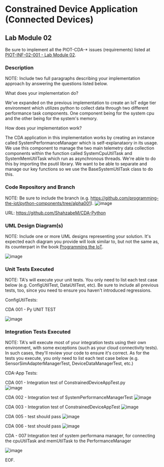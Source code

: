 # Constrained Device Application (Connected Devices)

## Lab Module 02

Be sure to implement all the PIOT-CDA-* issues (requirements) listed at [PIOT-INF-02-001 - Lab Module 02](https://github.com/orgs/programming-the-iot/projects/1#column-9974938).

### Description

NOTE: Include two full paragraphs describing your implementation approach by answering the questions listed below.

What does your implementation do? 

We've expanded on the previous implementation to create an IoT edge tier environment which utilizes python
to collect data through two different performance task components. One component being for the system cpu and
the other being for the system's memory. 

How does your implementation work?

The CDA application in this implementation works by creating an instance called SystemPerformanceManager which is 
self-explanataory in its usage. We use this component to manage the two main telemetry data collection components within 
the function called SystemCpuUtilTask and SystemMemUtilTask which run as asynchronous threads. We're able to do this
by importing the psutil library. We want to be able to separate and manage our key functions so we use the 
BaseSystemUtilTask class to do this. 

### Code Repository and Branch

NOTE: Be sure to include the branch (e.g. https://github.com/programming-the-iot/python-components/tree/alpha001).
![image](https://github.com/JadEletry/book-exercise-docs/assets/71851213/70089e8d-fc99-46a7-a450-98a8b4e0bde8)


URL: https://github.com/ShahzabeM/CDA-Python

### UML Design Diagram(s)

NOTE: Include one or more UML designs representing your solution. It's expected each
diagram you provide will look similar to, but not the same as, its counterpart in the
book [Programming the IoT](https://learning.oreilly.com/library/view/programming-the-internet/9781492081401/).

![image](https://github.com/JadEletry/book-exercise-docs/assets/71851213/f2f3531b-04ea-498c-baf6-61e9a90c8f4b)


### Unit Tests Executed

NOTE: TA's will execute your unit tests. You only need to list each test case below
(e.g. ConfigUtilTest, DataUtilTest, etc). Be sure to include all previous tests, too,
since you need to ensure you haven't introduced regressions.

ConfigUtilTests:

CDA 001 - Py UNIT TEST

![image](https://github.com/JadEletry/book-exercise-docs/assets/71851213/c65051f1-ef32-4e97-b33f-2043415c73ea)

### Integration Tests Executed

NOTE: TA's will execute most of your integration tests using their own environment, with
some exceptions (such as your cloud connectivity tests). In such cases, they'll review
your code to ensure it's correct. As for the tests you execute, you only need to list each
test case below (e.g. SensorSimAdapterManagerTest, DeviceDataManagerTest, etc.)

CDA-App Tests:

CDA 001 - Integration test of ConstrainedDeviceAppTest.py
<br>![image](https://github.com/JadEletry/book-exercise-docs/assets/71851213/6888061c-66e5-47e2-84ba-651154c1dc4a)

CDA 002 - Integration test of SystemPerformanceManagerTest
![image](https://github.com/JadEletry/book-exercise-docs/assets/71851213/eda2627e-e69c-4209-adcd-52dda16573cb)

CDA 003 - Integration test of ConstrainedDeviceAppTest
![image](https://github.com/JadEletry/book-exercise-docs/assets/71851213/f42b6bb7-5d7b-4be2-9acb-9651f0da0027)

CDA 005 - test should pass
![image](https://github.com/JadEletry/book-exercise-docs/assets/71851213/53aa7faf-a4f0-4fd8-a975-1300c0bac884)

CDA 006 - test should pass
![image](https://github.com/JadEletry/book-exercise-docs/assets/71851213/abce5ff2-86c0-43aa-ac14-c8cf78ed2af9)

CDA - 007 Integration test of system performana manager,  for connecting the cpuUtilTask and memUtilTask to the PerformanceManager

![image](https://github.com/JadEletry/book-exercise-docs/assets/71851213/38d0cd7a-3e5a-4b56-977d-7c853c4c7c1b)

EOF.
